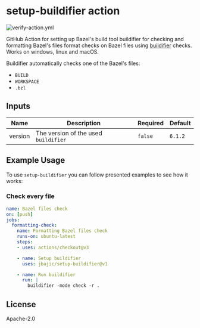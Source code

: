 # setup-buildifier action

![verify-action.yml](https://github.com/jbajic/setup-buildifier/actions/workflows/verify-action.yml/badge.svg?event=schedule)

GitHub Action for setting up Bazel's build tool buildifier for checking and
formatting Bazel's files format checks on Bazel files using [buildifier](https://github.com/bazelbuild/buildtools)
checks. Works on windows, linux and macOS.

Buildifier automatically checks one of the Bazel's files:
 - `BUILD`
 - `WORKSPACE`
 - `.bzl`

## Inputs


| Name  | Description | Required | Default |
| --- | --- | --- | --- |
| version  | The version of the used `buildifier` | `false`| `6.1.2` |

## Example Usage

To use `setup-buildifier` you can follow presented examples to see how it works:

### Check every file
```yml
name: Bazel files check
on: [push]
jobs:
  formatting-check:
    name: Formatting Bazel files check
    runs-on: ubuntu-latest
    steps:
    - uses: actions/checkout@v3

    - name: Setup buildifier
      uses: jbajic/setup-buildifier@v1

    - name: Run buildifier
      run: |
        buildifier -mode check -r .
```

## License

Apache-2.0
